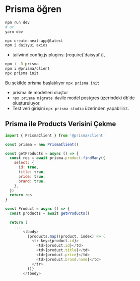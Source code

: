 # Prisma öğren

```bash
npm run dev
# or
yarn dev
```

```bash
npx create-next-app@latest
npm i daisyui axios
```

- tailwind.config.js
  plugins: [require('daisyui')],

```bash
npm i -D prisma
npm i @prisma/client
npx prisma init
```

Bu şekilde prisma başlatılıyor `npx prisma init`

- prisma ile modelleri oluştur
- `npx prisma migrate dev`ile model postgres üzerindeki db'de oluşturuluyor.
- Test veri girişini `npx prisma studio` üzerinden yapabiliriz.

## Prisma ile Products Verisini Çekme

```javascript
import { PrismaClient } from '@prisma/client'

const prisma = new PrismaClient()

const getProducts = async () => {
  const res = await prisma.product.findMany({
    select: {
      id: true,
      title: true,
      price: true,
      brand: true,
    },
  })
  return res
}

const Product = async () => {
  const products = await getProducts()

  return (
    ....
        <tbody>
          {products.map((product, index) => (
            <tr key={product.id}>
              <td>{product.id}</td>
              <td>{product.title}</td>
              <td>{product.price}</td>
              <td>{product.brand.name}</td>
            </tr>
          ))}
        </tbody>
```